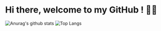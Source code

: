 # Hi there, welcome to my GitHub ! 👋🔭
![Anurag's github stats](https://github-readme-stats.vercel.app/api?username=JonasMht&count_private=true&show_icons=true&theme=merko)<!-- GitHub stats -->
![Top Langs](https://github-readme-stats.vercel.app/api/top-langs/?username=JonasMht&layout=compact)<!-- Languages stats -->
<!--
**JonasMht/JonasMht** is a ✨ _special_ ✨ repository because its `README.md` (this file) appears on your GitHub profile.

Here are some ideas to get you started:

- 🔭 I’m currently working on ...
- 🌱 I’m currently learning ...
- 👯 I’m looking to collaborate on ...
- 🤔 I’m looking for help with ...
- 💬 Ask me about ...
- 📫 How to reach me: ...
- 😄 Pronouns: ...
- ⚡ Fun fact: ...
-->
